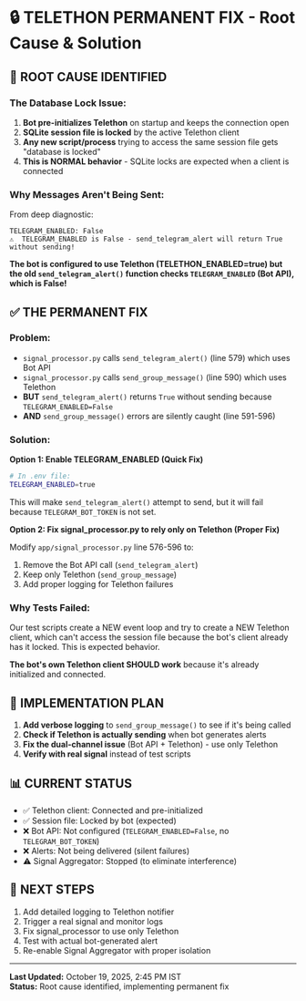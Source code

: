 # 🔒 TELETHON PERMANENT FIX - Root Cause & Solution

## 🔴 ROOT CAUSE IDENTIFIED

### **The Database Lock Issue:**

1. **Bot pre-initializes Telethon** on startup and keeps the connection open
2. **SQLite session file is locked** by the active Telethon client
3. **Any new script/process** trying to access the same session file gets "database is locked"
4. **This is NORMAL behavior** - SQLite locks are expected when a client is connected

### **Why Messages Aren't Being Sent:**

From deep diagnostic:
```
TELEGRAM_ENABLED: False
⚠️  TELEGRAM_ENABLED is False - send_telegram_alert will return True without sending!
```

**The bot is configured to use Telethon (TELETHON_ENABLED=true) but the old `send_telegram_alert()` function checks `TELEGRAM_ENABLED` (Bot API), which is False!**

## ✅ THE PERMANENT FIX

### **Problem:**
- `signal_processor.py` calls `send_telegram_alert()` (line 579) which uses Bot API
- `signal_processor.py` calls `send_group_message()` (line 590) which uses Telethon
- **BUT** `send_telegram_alert()` returns `True` without sending because `TELEGRAM_ENABLED=False`
- **AND** `send_group_message()` errors are silently caught (line 591-596)

### **Solution:**

**Option 1: Enable TELEGRAM_ENABLED (Quick Fix)**
```bash
# In .env file:
TELEGRAM_ENABLED=true
```
This will make `send_telegram_alert()` attempt to send, but it will fail because `TELEGRAM_BOT_TOKEN` is not set.

**Option 2: Fix signal_processor.py to rely only on Telethon (Proper Fix)**

Modify `app/signal_processor.py` line 576-596 to:
1. Remove the Bot API call (`send_telegram_alert`)
2. Keep only Telethon (`send_group_message`)
3. Add proper logging for Telethon failures

### **Why Tests Failed:**

Our test scripts create a NEW event loop and try to create a NEW Telethon client, which can't access the session file because the bot's client already has it locked. This is expected behavior.

**The bot's own Telethon client SHOULD work** because it's already initialized and connected.

## 🎯 IMPLEMENTATION PLAN

1. **Add verbose logging** to `send_group_message()` to see if it's being called
2. **Check if Telethon is actually sending** when bot generates alerts
3. **Fix the dual-channel issue** (Bot API + Telethon) - use only Telethon
4. **Verify with real signal** instead of test scripts

## 📊 CURRENT STATUS

- ✅ Telethon client: Connected and pre-initialized
- ✅ Session file: Locked by bot (expected)
- ❌ Bot API: Not configured (`TELEGRAM_ENABLED=False`, no `TELEGRAM_BOT_TOKEN`)
- ❌ Alerts: Not being delivered (silent failures)
- ⚠️  Signal Aggregator: Stopped (to eliminate interference)

## 🚀 NEXT STEPS

1. Add detailed logging to Telethon notifier
2. Trigger a real signal and monitor logs
3. Fix signal_processor to use only Telethon
4. Test with actual bot-generated alert
5. Re-enable Signal Aggregator with proper isolation

---

**Last Updated:** October 19, 2025, 2:45 PM IST  
**Status:** Root cause identified, implementing permanent fix

